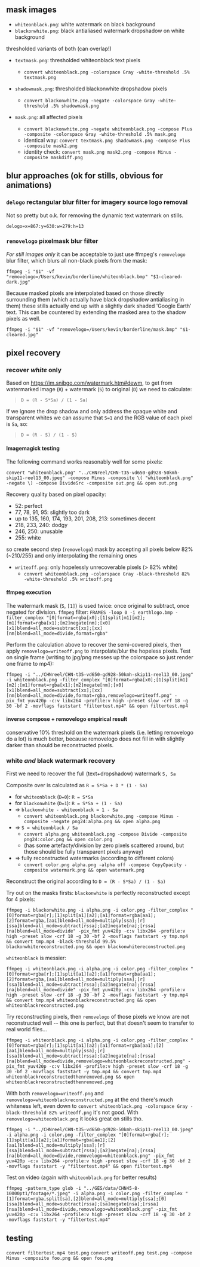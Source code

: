 ## mask images

* `whiteonblack.png`: white watermark on black background
* `blackonwhite.png`: black antialiased watermark dropshadow on white background

thresholded variants of both (can overlap!)
* `textmask.png`: thresholded whiteonblack text pixels
  * `convert whiteonblack.png -colorspace Gray -white-threshold .5% textmask.png`
* `shadowmask.png`: thresholded blackonwhite dropshadow pixels
  * `convert blackonwhite.png -negate -colorspace Gray -white-threshold .5% shadowmask.png`

* `mask.png`: all affected pixels
  * `convert blackonwhite.png -negate whiteonblack.png -compose Plus -composite -colorspace Gray -white-threshold .5% mask.png`
  * identical way: `convert textmask.png shadowmask.png -compose Plus -composite mask2.png`
  * identity check: `convert mask.png mask2.png -compose Minus -composite maskdiff.png`

<!-- * `dilated.bmp`: heuristically enlarged mask that also covers all of the dropshadow pixels (see below)
  * `convert earthlogo.bmp -white-threshold 1% -morphology Dilate Disk:2.0 dilated.bmp # can do Disk:2.5 for some extra` -->

## blur approaches (ok for stills, obvious for animations)

### `delogo` rectangular blur filter for imagery source logo removal

Not so pretty but o.k. for removing the dynamic text watermark on stills.

 `delogo=x=867:y=630:w=279:h=13`

### `removelogo` pixelmask blur filter

*For still images only* it can be acceptable to just use ffmpeg's `removelogo` blur filter, which blurs all non-black pixels from the mask:

`ffmpeg -i "$1" -vf "removelogo=/Users/kevin/borderline/whiteonblack.bmp" "$1-cleared-dark.jpg"`

Because masked pixels are interpolated based on those directly surrounding them (which actually have black dropshadow antialiasing in them) these stills actually end up with a slightly dark shaded 'Google Earth' text. This can be countered by extending the masked area to the shadow pixels as well.

`ffmpeg -i "$1" -vf "removelogo=/Users/kevin/borderline/mask.bmp" "$1-cleared.jpg"`

## pixel recovery

### recover *white* only

Based on https://im.snibgo.com/watermark.htm#dewm, to get from watermarked image (`R`) + watermark (`S`) to original (`D`) we need to calculate:

> `D = (R - S*Sa) / (1 - Sa)`

If we ignore the drop shadow and only address the opaque white and transparent whites we can assume that `S=1` and the RGB value of each pixel is `Sa`, so:

> `D = (R - S) / (1 - S)`

#### Imagemagick testing

The following command works reasonably well for some pixels:

`convert "whiteonblack.png" "../CHNreel/CHN-t35-vd650-gd928-50kmh-skip11-reel13_00.jpeg" -compose Minus -composite \( "whiteonblack.png" -negate \) -compose DivideSrc -composite out.png && open out.png`

Recovery quality based on pixel opacity:

* 52: perfect
* 77, 78, 91, 95: slightly too dark
* up to 135, 160, 174, 193, 201, 208, 213: sometimes decent
* 218, 233, 240: dodgy
* 246, 250: unusable
* 255: white

so create second step (`removelogo`) mask by accepting all pixels below 82% (\~210/255) and only interpolating the remaining ones

* `writeoff.png`: only hopelessly unrecoverable pixels (> 82% white)
  * `convert whiteonblack.png -colorspace Gray -black-threshold 82% -white-threshold .5% writeoff.png`

#### ffmpeg execution

The watermark mask (`S`, `[1]`) is used twice: once original to subtract, once negated for division. `ffmpeg` filter: `FRAMES -loop 0 -i earthlogo.bmp -filter_complex "[0]format=rgba[x0];[1]split[m1][m2];[m1]format=rgba[x1];[m2]negate[nm];[x0][x1]blend=all_mode=subtract[xx];[xx][nm]blend=all_mode=divide,format=rgba"`

Perform the calculation above to recover the semi-covered pixels, then apply `removelogo=writeoff.png` to interpolate/blur the hopeless pixels. Test on single frame (writing to jpg/png messes up the colorspace so just render one frame to mp4):

`ffmpeg -i "../CHNreel/CHN-t35-vd650-gd928-50kmh-skip11-reel13_00.jpeg" -i whiteonblack.png -filter_complex "[0]format=rgba[x0];[1]split[m1][m2];[m1]format=rgba[x1];[m2]negate[nm];[x0][x1]blend=all_mode=subtract[xx];[xx][nm]blend=all_mode=divide,format=rgba,removelogo=writeoff.png" -pix_fmt yuv420p -c:v libx264 -profile:v high -preset slow -crf 18 -g 30 -bf 2 -movflags faststart "filtertest.mp4" && open filtertest.mp4`

#### inverse compose + removelogo empirical result

conservative 10% threshold on the watermark pixels (i.e. letting removelogo do a lot) is much better, because removelogo does not fill in with slightly darker than should be reconstructed pixels.


### white *and* black watermark recovery

First we need to recover the full (text+dropshadow) watermark `S, Sa`

Composite over is calculated as `R = S*Sa + D * (1 - Sa)`

* for `whiteonblack` (`D=0`): `R = S*Sa`
* for `blackonwhite` (`D=1`): `R = S*Sa + (1 - Sa)`
* => `blackonwhite - whiteonblack = 1 - Sa`
  * `convert whiteonblack.png blackonwhite.png -compose Minus -composite -negate png24:alpha.png && open alpha.png`
* => `S = whiteonblack / Sa`
  * `convert alpha.png whiteonblack.png -compose Divide -composite png24:color.png && open color.png`
  * (has some artefacty/division by zero pixels scattered around, but those should be fully transparent pixels anyway)
* => fully reconstructed watermarks (according to different colors)
  * `convert color.png alpha.png -alpha off -compose CopyOpacity -composite watermark.png && open watermark.png`

Reconstruct the original according to `D = (R - S*Sa) / (1 - Sa)`

Try out on the masks firsts: `blackonwhite` is perfectly reconstructed except for 4 pixels:

`ffmpeg -i blackonwhite.png -i alpha.png -i color.png -filter_complex "[0]format=rgba[r];[1]split[a1][a2];[a1]format=rgba[aa1];[2]format=rgba,[aa1]blend=all_mode=multiply[ssa];[r][ssa]blend=all_mode=subtract[rssa];[a2]negate[na];[rssa][na]blend=all_mode=divide" -pix_fmt yuv420p -c:v libx264 -profile:v high -preset slow -crf 18 -g 30 -bf 2 -movflags faststart -y tmp.mp4 && convert tmp.mp4 -black-threshold 99.5% blackonwhitereconstructed.png && open blackonwhitereconstructed.png`

`whiteonblack` is messier:

`ffmpeg -i whiteonblack.png -i alpha.png -i color.png -filter_complex "[0]format=rgba[r];[1]split[a1][a2];[a1]format=rgba[aa1];[2]format=rgba,[aa1]blend=all_mode=multiply[ssa];[r][ssa]blend=all_mode=subtract[rssa];[a2]negate[na];[rssa][na]blend=all_mode=divide" -pix_fmt yuv420p -c:v libx264 -profile:v high -preset slow -crf 18 -g 30 -bf 2 -movflags faststart -y tmp.mp4 && convert tmp.mp4 whiteonblackreconstructed.png && open whiteonblackreconstructed.png`

Try reconstructing pixels, then `removelogo` of those pixels we know are not reconstructed well -- this one is perfect, but that doesn't seem to transfer to real world files...

`ffmpeg -i whiteonblack.png -i alpha.png -i color.png -filter_complex "[0]format=rgba[r];[1]split[a1][a2];[a1]format=rgba[aa1];[2][aa1]blend=all_mode=multiply[ssa];[r][ssa]blend=all_mode=subtract[rssa];[a2]negate[na];[rssa][na]blend=all_mode=divide,removelogo=whiteonblackreconstructed.png" -pix_fmt yuv420p -c:v libx264 -profile:v high -preset slow -crf 18 -g 30 -bf 2 -movflags faststart -y tmp.mp4 && convert tmp.mp4 whiteonblackreconstructedthenremoved.png && open whiteonblackreconstructedthenremoved.png`

With both `removelogo=writeoff.png` and `removelogo=whiteonblackreconstructed.png` at the end there's much whiteness left, even down to `convert whiteonblack.png -colorspace Gray -black-threshold 82% writeoff.png` it's not good. With `removelogo=whiteonblack.png` it looks great on stills tho.

`ffmpeg -i "../CHNreel/CHN-t35-vd650-gd928-50kmh-skip11-reel13_00.jpeg" -i alpha.png -i color.png -filter_complex "[0]format=rgba[r];[1]split[a1][a2];[a1]format=rgba[aa1];[2][aa1]blend=all_mode=multiply[ssa];[r][ssa]blend=all_mode=subtract[rssa];[a2]negate[na];[rssa][na]blend=all_mode=divide,removelogo=whiteonblack.png" -pix_fmt yuv420p -c:v libx264 -profile:v high -preset slow -crf 18 -g 30 -bf 2 -movflags faststart -y "filtertest.mp4" && open filtertest.mp4`

Test on video (again with `whiteonblack.png` for better results)

`ffmpeg -pattern_type glob -i "../GES/data/CHN45-8-10000pt1/footage/*.jpeg" -i alpha.png -i color.png -filter_complex "[1]format=rgba,split[sa],[2]blend=all_mode=multiply[ssa];[0][ssa]blend=all_mode=subtract[rssa];[sa]negate[nsa];[rssa][nsa]blend=all_mode=divide,removelogo=whiteonblack.png" -pix_fmt yuv420p -c:v libx264 -profile:v high -preset slow -crf 18 -g 30 -bf 2 -movflags faststart -y "filtertest.mp4"`


## testing

`convert filtertest.mp4 test.png`
`convert writeoff.png test.png -compose Minus -composite foo.png && open foo.png`

<!-- ### possible alternative: *between-frame* recovery

the main problem in the recovery quality is that the up-and-around jumble of pixels in the logo area does not match the strict forward-movement of the camera pan. so a better solution might be to figure out how many pixels forward (which means in most cases strictly downward) the camera advances per frame, and then copy the untainted pixels from the slightly higher up area in previous frames over the watermarked area.
-->